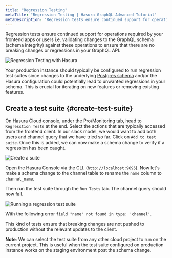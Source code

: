 ```yaml
---
title: "Regression Testing"
metaTitle: "Regression Testing | Hasura GraphQL Advanced Tutorial"
metaDescription: "Regression tests ensure continued support for operations required by your frontend apps or users"
---
```


Regression tests ensure continued support for operations required by your frontend apps or users i.e. validating changes to the GraphQL schema (schema integrity) against these operations to ensure that there are no breaking changes or regressions in your GraphQL API.

![Regression Testing with Hasura](https://hasura.io/blog/content/images/2020/02/regression-testing-diagram-2.png)

Your production instance should typically be configured to run regression test suites since changes to the underlying [Postgres schema](https://hasura.io/learn/database/postgresql/core-concepts/1-postgresql-schema/) and/or the Hasura configuration could potentially lead to unwanted regressions in your schema. This is crucial for iterating on new features or removing existing features.

## Create a test suite {#create-test-suite}

On Hasura Cloud console, under the Pro/Monitoring tab, head to `Regresstion Tests` at the end. Select the actions that are typically accessed from the frontend client. In our slack model, we would want to add both users and channel query that we have tried so far. Click on `Add to test suite`. Once this is added, we can now make a schema change to verify if a regression has been caught.

![Create a suite](https://graphql-engine-cdn.hasura.io/learn-hasura/assets/graphql-hasura-advanced/regression-test-suite.png)

Open the Hasura Console via the CLI. (`http://localhost:9695`). Now let's make a schema change to the channel table to rename the `name` column to `channel_name`.

Then run the test suite through the `Run Tests` tab. The channel query should now fail.

![Running a regression test suite](https://graphql-engine-cdn.hasura.io/learn-hasura/assets/graphql-hasura-advanced/regression-test-run.png)

With the following error `field "name" not found in type: 'channel'`.

This kind of tests ensure that breaking changes are not pushed to production without the relevant updates to the client.

**Note**: We can select the test suite from any other cloud project to run on the current project. This is useful when the test suite configured on production instance works on the staging environment post the schema change.
